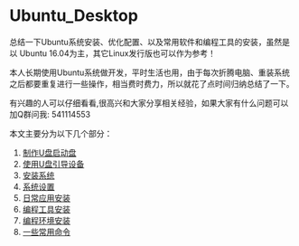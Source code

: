 # Ubuntu_Desktop
总结一下Ubuntu系统安装、优化配置、以及常用软件和编程工具的安装，虽然是以 Ubuntu 16.04为主，其它Linux发行版也可以作为参考！

本人长期使用Ubuntu系统做开发，平时生活也用，由于每次折腾电脑、重装系统之后都要重复进行一些操作，相当费时费力，所以就花了点时间归纳总结了一下。

有兴趣的人可以仔细看看,很高兴和大家分享相关经验，如果大家有什么问题可以加Q群问我: 541114553

本文主要分为以下几个部分：
1. [制作U盘启动盘](https://github.com/wangbjun/ubuntu_desktop_setup/blob/master/1.start_up_disk.md)
2. [使用U盘引导设备](https://github.com/wangbjun/ubuntu_desktop_setup/blob/master/2.boot_from_usb.md)
3. [安装系统](https://github.com/wangbjun/ubuntu_desktop_setup/blob/master/3.install.md)
4. [系统设置](https://github.com/wangbjun/ubuntu_desktop_setup/blob/master/4.setup.md)
5. [日常应用安装](https://github.com/wangbjun/ubuntu_desktop_setup/blob/master/5.application.md)
6. [编程工具安装](https://github.com/wangbjun/ubuntu_desktop_setup/blob/master/6.code_tool.md)
7. [编程环境安装](https://github.com/wangbjun/ubuntu_desktop_setup/blob/master/7.env.md)
8. [一些常用命令](https://github.com/wangbjun/ubuntu_desktop_setup/blob/master/8.command.md)